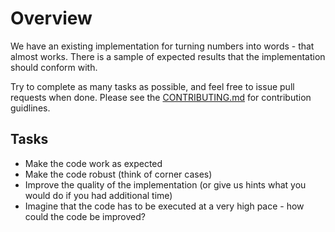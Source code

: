 # Overview
We have an existing implementation for turning numbers into words - that almost works.
There is a sample of expected results that the implementation should conform with.

Try to complete as many tasks as possible, and feel free to issue pull requests
when done. Please see the [CONTRIBUTING.md](CONTRIBUTING.md) for contribution
guidlines.

## Tasks

- Make the code work as expected
- Make the code robust (think of corner cases)
- Improve the quality of the implementation (or give us hints what you would do if you had additional time)
- Imagine that the code has to be executed at a very high pace - how could the code be improved?

